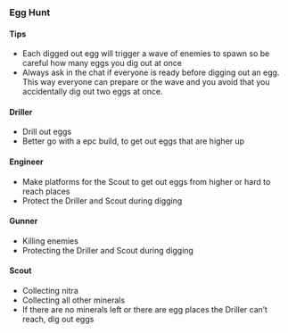 <h3 id="egghunt">Egg Hunt</h3>

<Accordion>

#### Tips

- Each digged out egg will trigger a wave of enemies to spawn so be careful how many eggs you dig out at once
- Always ask in the chat if everyone is ready before digging out an egg. This way everyone can prepare or the wave and you avoid that you accidentally dig out two eggs at once.

<ClassHighlight name="driller">

#### <ClassIcon name="driller" /><span class="align-middle">Driller</span>

- Drill out eggs
- Better go with a epc build, to get out eggs that are higher up

</ClassHighlight>
<ClassHighlight name="engineer">

#### <ClassIcon name="engineer" /><span class="align-middle">Engineer</span>

- Make platforms for the Scout to get out eggs from higher or hard to reach places
- Protect the Driller and Scout during digging

</ClassHighlight>
<ClassHighlight name="gunner">

#### <ClassIcon name="gunner" /><span class="align-middle">Gunner</span>

- Killing enemies
- Protecting the Driller and Scout during digging

</ClassHighlight>
<ClassHighlight name="scout">

#### <ClassIcon name="scout" /><span class="align-middle">Scout</span>

- Collecting nitra
- Collecting all other minerals
- If there are no minerals left or there are egg places the Driller can’t reach, dig out eggs

</ClassHighlight>
</Accordion>

